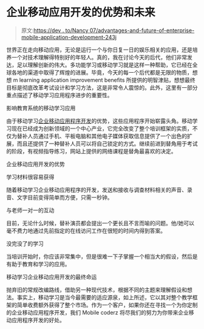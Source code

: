 # 企业移动应用开发的优势和未来

> 原文:[https://dev . to/Nancy 07/advantages-and-future-of-enterprise-mobile-application-development-243j](https://dev.to/nancy07/advantages-and-future-of-enterprise-mobile-application-development--243j)

世界正在走向移动应用，无论是运行一个与你日复一日的娱乐相关的应用，还是培养一个对技术理解得特别好的年轻人。真的，我在讨论今天的后代，他们非常发达，足以理解创新的伟大。多功能学习或移动学习就是这样一种帮助，它已经在全球各地的渠道中取得了辉煌的进展。毕竟，今天的每一个后代都是无限的物质，想想 m learning application improvement benefits 所提供的明智津贴，想想最终目标是彻底改革考试设计和学习方法，这是非常令人震惊的。此外，这里有一部分重点描述了移动学习应用程序进步的重要性。

影响教育系统的移动学习应用

由于移动学习[企业移动应用程序开发](https://www.hokuapps.com/products/mobile-application-development-platform/)的优势，这些应用程序开始崭露头角。移动学习现在已经成为创新领域的一个中心产业，它完全改变了整个培训框架的实质，不仅为替补人员通过手机、平板电脑和其他电子媒体获取信息提供了一个出色的扩展，而且还提供了一种替补人员可以将自己锁定的方式。继续前进到替角用于考试的阶段，有视频指导练习，网站上提供的网络课程是替角最喜欢的决定。

企业移动应用开发的优势

学习材料很容易获得

随着移动学习企业移动应用程序的开发，发送和接收与调查材料相关的声音、录音、文字目前变得简单而方便，只需一秒钟。

与老师一对一的互动

目前，无论什么时候，替补演员都会提出一个更长且不言而喻的问题。他/她可以毫不费力地通过先前指定的在线访问工作在很短的时间内得到答案。

没完没了的学习

当培训开始时，你应该非常集中，但是很难一下子掌握一个相当大的假设，然后是有助于教育和学习的应用。

移动学习企业移动应用开发的最终命运

抛弃旧的常规改编路线，借助另一种现代技术，根据不同的主题来理解假设和想法。事实上，移动学习是当今最需要的适应源泉，如上所述，它以其对整个教学框架的简单收费额外获得了整个市场。作为一个客户，如果你还在寻找一个为你定制的企业移动应用程序开发，我们 Mobile coderz 将尽我们的努力为你带来企业移动应用程序开发的好处。
